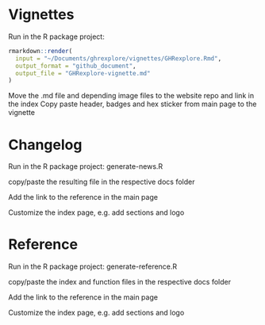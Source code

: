 # Vignettes

Run in the R package project:

```r
rmarkdown::render(
  input = "~/Documents/ghrexplore/vignettes/GHRexplore.Rmd",
  output_format = "github_document",
  output_file = "GHRexplore-vignette.md"
)
```
Move the .md file and depending image files to the website repo and link in the index
Copy paste header, badges and hex sticker from main page to the vignette


# Changelog

Run in the R package project: generate-news.R

copy/paste the resulting file in the respective docs folder

Add the link to the reference in the main page

Customize the index page, e.g. add sections and logo


# Reference

Run in the R package project: generate-reference.R

copy/paste the index and function files in the respective docs folder

Add the link to the reference in the main page

Customize the index page, e.g. add sections and logo
